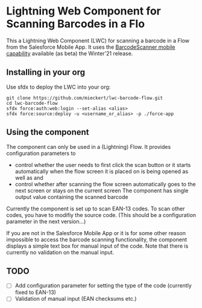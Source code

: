 # Lightning Web Component for Scanning Barcodes in a Flo

This a Lightning Web Component (LWC) for scanning a barcode in a Flow
from the Salesforce Mobile App.  It uses the 
[BarcodeScanner mobile capability](https://releasenotes.docs.salesforce.com/en-us/winter21/release-notes/rn_lwc_barcodescanner.htm) 
available (as beta) the Winter'21 release.

## Installing in your org

Use sfdx to deploy the LWC into your org:
```
git clone https://github.com/mieckert/lwc-barcode-flow.git
cd lwc-barcode-flow
sfdx force:auth:web:login --set-alias <alias>
sfdx force:source:deploy -u <username_or_alias> -p ./force-app
```

## Using the component

The component can only be used in a (Lightning) Flow.  It provides configuration parameters
to 
- control whether the user needs to first click the scan button or it starts automatically
  when the flow screen it is placed on is being opened as well as and
- control whether after scanning the flow screen automatically goes to the next screen or stays
  on the current screen
The component has single output value containing the scanned barcode

Currently the component is set up to scan EAN-13 codes.  To scan other codes, you have to modifiy
the source code.  (This should be a configuration parameter in the next version...)

If you are not in the Salesforce Mobile App or it is for some other reason impossible to
access the barcode scanning functionality, the component displays a simple text box for manual
input of the code.  Note that there is currently no validation on the manual input.

## TODO
- [ ] Add configuration parameter for setting the type of the code (currently fixed to EAN-13)
- [ ] Validation of manual input (EAN checksums etc.)
